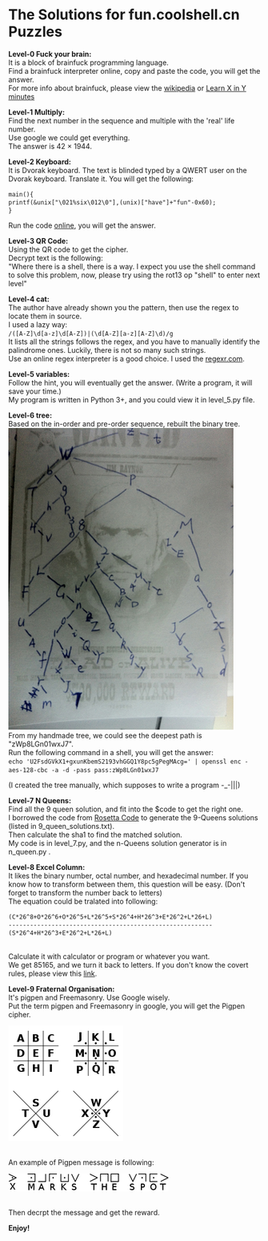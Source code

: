 The Solutions for fun.coolshell.cn Puzzles
================

**Level-0 Fuck your brain:**
<br/>It is a block of brainfuck programming language.
<br/>Find a brainfuck interpreter online, copy and paste the code, you will get the answer.
<br/>For more info about brainfuck, please view the [wikipedia](http://en.wikipedia.org/wiki/Brainfuck) or [Learn X in Y minutes](http://learnxinyminutes.com/)

**Level-1 Multiply:**
<br/>Find the next number in the sequence and multiple with the 'real' life number.
<br/>Use google we could get everything.
<br/>The answer is 42 × 1944.

**Level-2 Keyboard:**
<br/>It is Dvorak keyboard. The text is blinded typed by a QWERT user on the Dvorak keyboard. Translate it. You will get the following:
```
main(){
printf(&unix["\021%six\012\0"],(unix)["have"]+"fun"-0x60);
}
```
Run the code [online](http://www.compileonline.com/compile_c_online.php), you will get the answer.

**Level-3 QR Code:**
<br/>Using the QR code to get the cipher. 
<br/>Decrypt text is the following:
<br/>"Where there is a shell, there is a way. I expect you use the shell command to solve this problem, now, please try using the rot13 op "shell" to enter next level"

**Level-4 cat:**
<br/>The author have already shown you the pattern, then use the regex to locate them in source.
<br/>I used a lazy way: 
<br/>`/([A-Z]\d[a-z]\d[A-Z])|(\d[A-Z][a-z][A-Z]\d)/g`
<br/>It lists all the strings follows the regex, and you have to manually identify the palindrome ones. Luckily, there is not so many such strings.
<br/>Use an online regex interpreter is a good choice. I used the [regexr.com](http://www.regexr.com/).

**Level-5 variables:**
<br/>Follow the hint, you will eventually get the answer. (Write a program, it will save your time.)
<br/>My program is written in Python 3+, and you could view it in level_5.py file.

**Level-6 tree:**
<br/>Based on the in-order and pre-order sequence, rebuilt the binary tree.
![](../img/level_6.jpg)
<br/>From my handmade tree, we could see the deepest path is "zWp8LGn01wxJ7".
<br/>Run the following command in a shell, you will get the answer:
<br/>`echo 'U2FsdGVkX1+gxunKbemS2193vhGGQ1Y8pc5gPegMAcg=' | openssl enc -aes-128-cbc -a -d -pass pass:zWp8LGn01wxJ7`

(I created the tree manually, which supposes to write a program -_-|||)

**Level-7 N Queens:**
<br/>Find all the 9 queen solution, and fit into the $code to get the right one.
<br/>I borrowed the code from [Rosetta Code](http://rosettacode.org/wiki/N-queens_problem#Python) to generate the 9-Queens solutions (listed in 9_queen_solutions.txt).
<br/>Then calculate the sha1 to find the matched solution.
<br/>My code is in level_7.py, and the n-Queens solution generator is in n_queen.py .

**Level-8 Excel Column:**
<br/>It likes the binary number, octal number, and hexadecimal number. If you know how to transform between them, this question will be easy. (Don't forget to transform the number back to letters)
<br/>The equation could be tralated into following:
```
(C*26^8+O*26^6+O*26^5+L*26^5+S*26^4+H*26^3+E*26^2+L*26+L)
---------------------------------------------------------
(S*26^4+H*26^3+E*26^2+L*26+L)
```
<br/>Calculate it with calculator or program or whatever you want.
<br/>We get 85165, and we turn it back to letters. If you don't know the covert rules, please view this [link](http://www.cstutoringcenter.com/tutorials/general/convert.php).

**Level-9 Fraternal Organisation:**
<br/>It's pigpen and Freemasonry. Use Google wisely.
<br/>Put the term pigpen and Freemasonry in google, you will get the Pigpen cipher. 

![Pigpen cipher key](../img/Pigpen_cipher_key.png)

<br/>An example of Pigpen message is following:

![Pigpen Message](../img/Pigpen-message.png)

<br/>Then decrpt the message and get the reward.

**Enjoy!**
